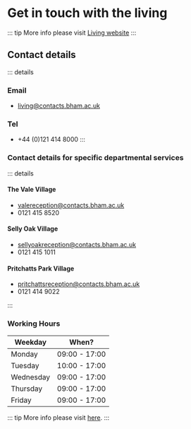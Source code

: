 # Get in touch with the living

::: tip
More info please visit [Living website](https://www.birmingham.ac.uk/study/accommodation/index.aspx)
:::

## Contact details

::: details

### Email

- living@contacts.bham.ac.uk

### Tel

- +44 (0)121 414 8000
:::



### Contact details for specific departmental services

::: details

#### The Vale Village

- valereception@contacts.bham.ac.uk
- 0121 415 8520

#### Selly Oak Village

- sellyoakreception@contacts.bham.ac.uk
- 0121 415 1011

#### Pritchatts Park Village

- pritchattsreception@contacts.bham.ac.uk
- 0121 414 9022

:::


### Working Hours

| Weekday | When? | 
| --- | --- | 
| Monday | 09:00  - 17:00 | 
| Tuesday| 10:00 - 17:00| 
| Wednesday| 09:00  - 17:00| 
| Thursday| 09:00  - 17:00| 
| Friday| 09:00  - 17:00| 

::: tip
More info please visit [here](https://www.birmingham.ac.uk/study/accommodation/contact-us.aspx).
:::